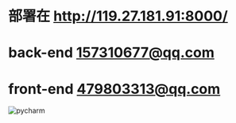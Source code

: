 # 部署在 http://119.27.181.91:8000/

# back-end 157310677@qq.com

# front-end 479803313@qq.com


![pycharm](pycharm.png)
